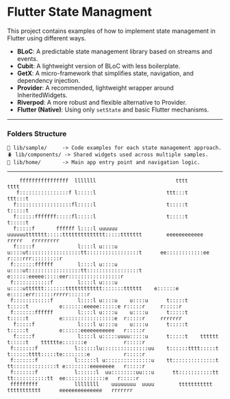 # Flutter State Managment

This project contains examples of how to implement state management in Flutter using different ways.
- **BLoC**: A predictable state management library based on streams and events.
- **Cubit**: A lightweight version of BLoC with less boilerplate.
- **GetX**: A micro-framework that simplifies state, navigation, and dependency injection.
- **Provider**: A recommended, lightweight wrapper around InheritedWidgets.
- **Riverpod**: A more robust and flexible alternative to Provider.
- **Flutter (Native)**: Using only `setState` and basic Flutter mechanisms.


---

### Folders Structure
```text
📁 lib/sample/     -> Code examples for each state management approach.
🪲 lib/components/ -> Shared widgets used across multiple samples.
🚪 lib/home/       -> Main app entry point and navigation logic.
```

---

```text
    ffffffffffffffff  lllllll                          tttt               tttt                                                  
   f::::::::::::::::f l:::::l                       ttt:::t            ttt:::t                                                  
  f::::::::::::::::::fl:::::l                       t:::::t            t:::::t                                                  
  f::::::fffffff:::::fl:::::l                       t:::::t            t:::::t                                                  
  f:::::f       ffffff l::::l uuuuuu    uuuuuuttttttt:::::tttttttttttttt:::::ttttttt        eeeeeeeeeeee    rrrrr   rrrrrrrrr   
  f:::::f              l::::l u::::u    u::::ut:::::::::::::::::tt:::::::::::::::::t      ee::::::::::::ee  r::::rrr:::::::::r  
 f:::::::ffffff        l::::l u::::u    u::::ut:::::::::::::::::tt:::::::::::::::::t     e::::::eeeee:::::eer:::::::::::::::::r 
 f::::::::::::f        l::::l u::::u    u::::utttttt:::::::tttttttttttt:::::::tttttt    e::::::e     e:::::err::::::rrrrr::::::r
 f::::::::::::f        l::::l u::::u    u::::u      t:::::t            t:::::t          e:::::::eeeee::::::e r:::::r     r:::::r
 f:::::::ffffff        l::::l u::::u    u::::u      t:::::t            t:::::t          e:::::::::::::::::e  r:::::r     rrrrrrr
  f:::::f              l::::l u::::u    u::::u      t:::::t            t:::::t          e::::::eeeeeeeeeee   r:::::r            
  f:::::f              l::::l u:::::uuuu:::::u      t:::::t    tttttt  t:::::t    tttttte:::::::e            r:::::r            
 f:::::::f            l::::::lu:::::::::::::::uu    t::::::tttt:::::t  t::::::tttt:::::te::::::::e           r:::::r            
 f:::::::f            l::::::l u:::::::::::::::u    tt::::::::::::::t  tt::::::::::::::t e::::::::eeeeeeee   r:::::r            
 f:::::::f            l::::::l  uu::::::::uu:::u      tt:::::::::::tt    tt:::::::::::tt  ee:::::::::::::e   r:::::r            
 fffffffff            llllllll    uuuuuuuu  uuuu        ttttttttttt        ttttttttttt      eeeeeeeeeeeeee   rrrrrrr            
```

